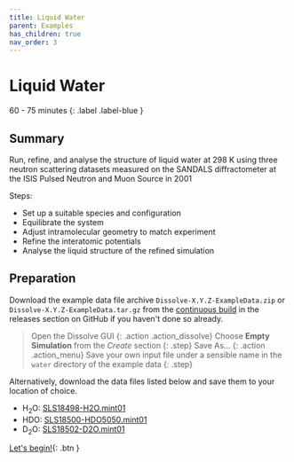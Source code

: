 ```yaml
---
title: Liquid Water
parent: Examples
has_children: true
nav_order: 3
---
```

# Liquid Water

60 - 75 minutes
{: .label .label-blue }

## Summary

Run, refine, and analyse the structure of liquid water at 298 K using three neutron scattering datasets measured on the SANDALS diffractometer at the ISIS Pulsed Neutron and Muon Source in 2001

Steps:
- Set up a suitable species and configuration
- Equilibrate the system
- Adjust intramolecular geometry to match experiment
- Refine the interatomic potentials
- Analyse the liquid structure of the refined simulation

## Preparation

Download the example data file archive `Dissolve-X.Y.Z-ExampleData.zip` or `Dissolve-X.Y.Z-ExampleData.tar.gz` from the [continuous build](https://github.com/trisyoungs/dissolve/releases/tag/continuous) in the releases section on GitHub if you haven't done so already.

> Open the Dissolve GUI
{: .action .action_dissolve}
> Choose **Empty Simulation** from the _Create_ section
{: .step}
> Save As...
{: .action .action_menu}
> Save your own input file under a sensible name in the `water` directory of the example data
{: .step}

Alternatively, download the data files listed below and save them to your location of choice.

- H<sub>2</sub>O: [SLS18498-H2O.mint01](https://raw.githubusercontent.com/trisyoungs/dissolve/develop/examples/water/data/SLS18498-H2O.mint01)
- HDO: [SLS18500-HDO5050.mint01](https://raw.githubusercontent.com/trisyoungs/dissolve/develop/examples/water/data/SLS18500-HDO5050.mint01)
- D<sub>2</sub>O: [SLS18502-D2O.mint01](https://raw.githubusercontent.com/trisyoungs/dissolve/develop/examples/water/data/SLS18502-D2O.mint01)

[Let's begin!](step1.md){: .btn }
